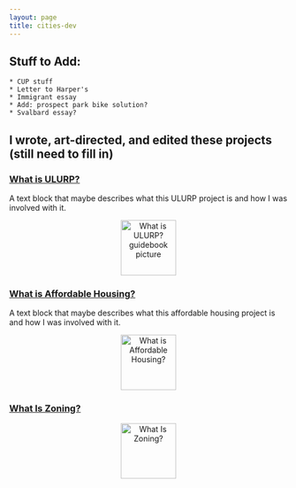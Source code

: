 ```yaml
---
layout: page
title: cities-dev
---
```




## Stuff to Add: 
	* CUP stuff
	* Letter to Harper's
	* Immigrant essay
	* Add: prospect park bike solution?
	* Svalbard essay?


## I wrote, art-directed, and edited these projects (still need to fill in)

### [What is ULURP?](http://welcometocup.org/Store?product_id=203)
A text block that maybe describes what this ULURP project is and how I was involved with it. 
<center>
<img width="100" alt="What is ULURP? guidebook picture" src="http://welcometocup.org/image_columns/0009/2619/guidebook-3d-2_433.jpg">
</center>


### [What is Affordable Housing?](http://welcometocup.org/Store?product_id=16)
A text block that maybe describes what this affordable housing project is and how I was involved with it. 
<center>
<img height="100" alt="What is Affordable Housing?" src="http://welcometocup.org/image_columns/0003/3593/what_is_affordable_housing_profile_520.jpg">
</center>


### [What Is Zoning?](http://welcometocup.org/Store?product_id=64)
<center>
<img height="100" alt="What Is Zoning?" src="http://welcometocup.org/image_columns/0003/2482/what_is_zoning_book_side_519.jpg">
</center>



[//]: # (pandoc md has a syntax for controlling image size in pure md, but github doesnt. So you have to use the inserted url img tag. Same deal if you want to center stuff you need to use the center tag.)



